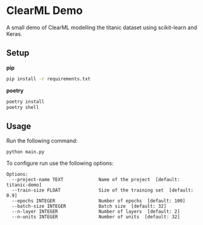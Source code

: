 # ClearML Demo
A small demo of ClearML modelling the titanic dataset using scikit-learn and Keras.
## Setup

**pip**
```bash
pip install -r requirements.txt
```

**poetry**
```bash
poetry install
poetry shell
```

## Usage

Run the following command:
```
python main.py
```

To configure run use the following options:
```
Options:
  --project-name TEXT             Name of the project  [default: titanic-demo]
  --train-size FLOAT              Size of the training set  [default: 0.9]
  --epochs INTEGER                Number of epochs  [default: 100]
  --batch-size INTEGER            Batch size  [default: 32]
  --n-layer INTEGER               Number of layers  [default: 2]
  --n-units INTEGER               Number of units  [default: 32]
  ```